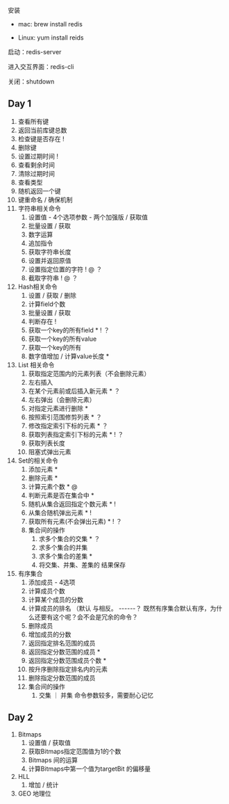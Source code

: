 安装

- mac:   brew install redis

- Linux: yum install reids

启动：redis-server

进入交互界面：redis-cli

关闭：shutdown



## Day 1

1. 查看所有键
2. 返回当前库键总数
3. 检查键是否存在 !
4. 删除键
5. 设置过期时间 ! 
6. 查看剩余时间
7. 清除过期时间
8. 查看类型
9. 随机返回一个键
10. 键重命名 / 确保机制
11. 字符串相关命令
    1. 设置值 - 4个选项参数 - 两个加强版 / 获取值
    2. 批量设置 / 获取
    3. 数字运算
    4. 追加指令
    5. 获取字符串长度
    6. 设置并返回原值
    7. 设置指定位置的字符 ! @ ？
    8. 截取字符串 ! @ ？
12. Hash相关命令
    1. 设置 / 获取 / 删除
    2. 计算field个数
    3. 批量设置 / 获取
    4. 判断存在 ! 
    5. 获取一个key的所有field * ! ？
    6. 获取一个key的所有value
    7. 获取一个key的所有
    8. 数字值增加 / 计算value长度 *
13. List 相关命令
    1. 获取指定范围内的元素列表（不会删除元素）
    2. 左右插入
    3. 在某个元素前或后插入新元素 * ？
    4. 左右弹出（会删除元素）
    5. 对指定元素进行删除 *
    6. 按照索引范围修剪列表 * ？
    7. 修改指定索引下标的元素 * ？
    8. 获取列表指定索引下标的元素 * ! ？
    9. 获取列表长度
    10. 阻塞式弹出元素
14. Set的相关命令
    1. 添加元素 * 
    2. 删除元素 *
    3. 计算元素个数 * @
    4. 判断元素是否在集合中 *
    5. 随机从集合返回指定个数元素 * !
    6. 从集合随机弹出元素 * !
    7. 获取所有元素(不会弹出元素) * ! ？
    8. 集合间的操作
       1. 求多个集合的交集 * ？
       2. 求多个集合的并集
       3. 求多个集合的差集 *
       4. 将交集、并集、差集的 结果保存
15. 有序集合
    1. 添加成员 - 4选项
    2. 计算成员个数
    3. 计算某个成员的分数
    4. 计算成员的排名 （默认 与相反。  ------？ 既然有序集合默认有序，为什么还要有这个呢？会不会是冗余的命令？
    5. 删除成员
    6. 增加成员的分数
    7. 返回指定排名范围的成员
    8. 返回指定分数范围的成员 * 
    9. 返回指定分数范围成员个数 *
    10. 按升序删除指定排名内的元素
    11. 删除指定分数范围的成员
    12. 集合间的操作
        1. 交集 ｜ 并集 命令参数较多，需要耐心记忆



## Day 2

1. Bitmaps
   1. 设置值 / 获取值
   2. 获取Bitmaps指定范围值为1的个数
   3. Bitmaps 间的运算
   4. 计算Bitmaps中第一个值为targetBit 的偏移量
2. HLL
   1. 增加 / 统计
3. GEO 地理位